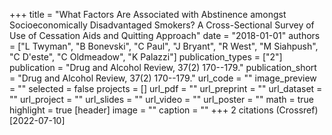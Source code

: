 +++
title = "What Factors Are Associated with Abstinence amongst Socioeconomically Disadvantaged Smokers? A Cross-Sectional Survey of Use of Cessation Aids and Quitting Approach"
date = "2018-01-01"
authors = ["L Twyman", "B Bonevski", "C Paul", "J Bryant", "R West", "M Siahpush", "C D'este", "C Oldmeadow", "K Palazzi"]
publication_types = ["2"]
publication = "Drug and Alcohol Review, 37(2) 170--179."
publication_short = "Drug and Alcohol Review, 37(2) 170--179."
url_code = ""
image_preview = ""
selected = false
projects = []
url_pdf = ""
url_preprint = ""
url_dataset = ""
url_project = ""
url_slides = ""
url_video = ""
url_poster = ""
math = true
highlight = true
[header]
image = ""
caption = ""
+++
2 citations (Crossref) [2022-07-10]
